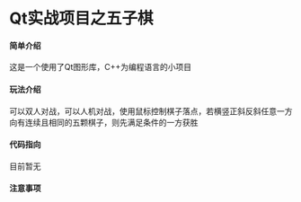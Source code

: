 # Qt实战项目之五子棋


#### 简单介绍
这是一个使用了Qt图形库，C++为编程语言的小项目




#### 玩法介绍
可以双人对战，可以人机对战，使用鼠标控制棋子落点，若横竖正斜反斜任意一方向有连续且相同的五颗棋子，则先满足条件的一方获胜



#### 代码指向
目前暂无


#### 注意事项
